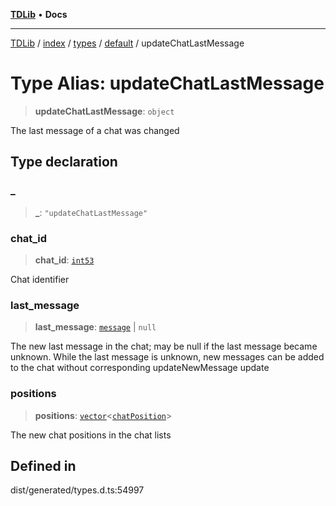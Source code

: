 [**TDLib**](../../../../../../README.md) • **Docs**

***

[TDLib](../../../../../../modules.md) / [index](../../../../../README.md) / [types](../../../README.md) / [default](../README.md) / updateChatLastMessage

# Type Alias: updateChatLastMessage

> **updateChatLastMessage**: `object`

The last message of a chat was changed

## Type declaration

### \_

> **\_**: `"updateChatLastMessage"`

### chat\_id

> **chat\_id**: [`int53`](int53.md)

Chat identifier

### last\_message

> **last\_message**: [`message`](message.md) \| `null`

The new last message in the chat; may be null if the last message became unknown. While the last message is unknown, new messages can be added to the chat without corresponding updateNewMessage update

### positions

> **positions**: [`vector`](vector.md)\<[`chatPosition`](chatPosition.md)\>

The new chat positions in the chat lists

## Defined in

dist/generated/types.d.ts:54997
